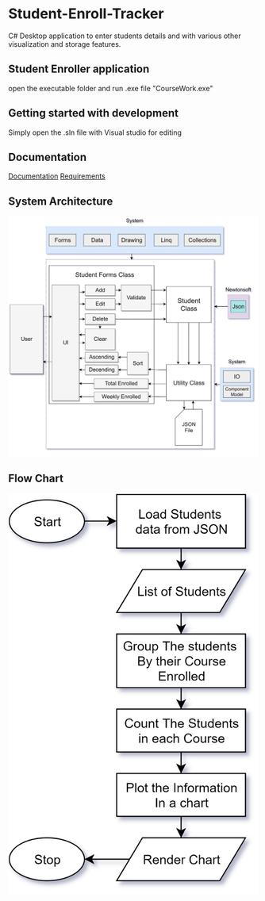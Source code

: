 # Student-Enroll-Tracker
C# Desktop application to enter students details and with various other visualization and storage  features. 


## Student Enroller application
open the executable folder and run .exe file "CourseWork.exe"


## Getting started with development

Simply open the .sln file with Visual studio for editing


## Documentation
[Documentation](https://github.com/ShresthaRajat/Student-Enroll-Tracker/blob/master/17030954%20Rajat%20Shrestha%20C%23%20A1.pdf)
[Requirements](https://github.com/ShresthaRajat/Student-Enroll-Tracker/blob/master/Application%20Development%20Requirements.pdf)


## System Architecture
![System Architecture](https://github.com/ShresthaRajat/Student-Enroll-Tracker/blob/master/msic/arch.png)

## Flow Chart
![Flow Chart](https://github.com/ShresthaRajat/Student-Enroll-Tracker/blob/master/msic/Flowchart.png)
